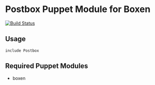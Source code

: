 # Postbox Puppet Module for Boxen

[![Build Status](https://travis-ci.org/boxen/puppet-postbox.png)](https://travis-ci.org/boxen/puppet-postbox)

## Usage

```puppet
include Postbox
```

## Required Puppet Modules

* boxen

